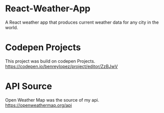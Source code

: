 # React-Weather-App
A React weather app that produces current weather data for any city in the world.

# Codepen Projects
This project was build on codepen Projects. https://codepen.io/benreylopez/project/editor/ZzBJwV

# API Source
Open Weather Map was the source of my api. https://openweathermap.org/api
